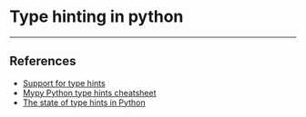 # Type hinting in python

---

## References

* [Support for type hints](https://docs.python.org/3/library/typing.html)
* [Mypy Python type hints cheatsheet](https://mypy.readthedocs.io/en/stable/cheat_sheet_py3.html)
* [The state of type hints in Python](https://www.bernat.tech/the-state-of-type-hints-in-python/)
